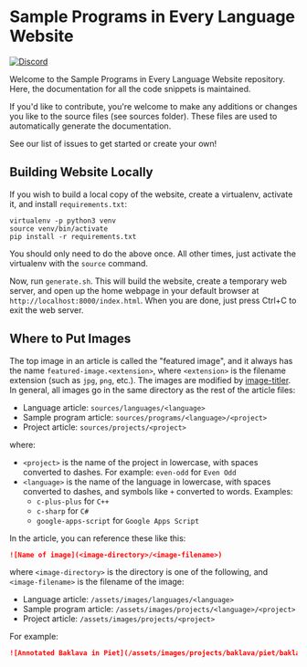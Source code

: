 # Sample Programs in Every Language Website

[![Discord](https://img.shields.io/discord/612072397545275424)](https://discord.gg/Jhmtj7Z)  

Welcome to the Sample Programs in Every Language Website repository. Here, the documentation
for all the code snippets is maintained. 

If you'd like to contribute, you're welcome to make any additions or changes you like
to the source files (see sources folder). These files are used to automatically
generate the documentation.

See our list of issues to get started or create your own!

[language-template]: https://github.com/TheRenegadeCoder/sample-programs-website/blob/master/templates/LANGUAGE_ARTICLE_TEMPLATE.md
[project-template]: https://github.com/TheRenegadeCoder/sample-programs-website/blob/master/templates/PROJECT_ARTICLE_TEMPLATE.md
[sample-program-template]: https://github.com/TheRenegadeCoder/sample-programs-website/blob/master/templates/CODE_ARTICLE_TEMPLATE.md
[image-titler]: https://github.com/TheRenegadeCoder/image-titler

## Building Website Locally

If you wish to build a local copy of the website, create a virtualenv, activate it, and install
`requirements.txt`:

```console
virtualenv -p python3 venv
source venv/bin/activate
pip install -r requirements.txt
```

You should only need to do the above once. All other times, just activate the virtualenv with the
`source` command.

Now, run `generate.sh`. This will build the website, create a temporary web server, and open
up the home webpage in your default browser at `http://localhost:8000/index.html`. When you are done,
just press Ctrl+C to exit the web server.

## Where to Put Images

The top image in an article is called the "featured image", and it always has the name
`featured-image.<extension>`, where `<extension>` is the filename extension (such as `jpg`,
`png`, etc.). The images are modified by [image-titler][image-titler]. In general, all images
go in the same directory as the rest of the article files:

* Language article: `sources/languages/<language>`
* Sample program article: `sources/programs/<language>/<project>`
* Project article: `sources/projects/<project>`

where:

- `<project>` is the name of the project in lowercase, with spaces converted to dashes.
  For example: `even-odd` for `Even Odd`
- `<language>` is the name of the language in lowercase, with spaces converted to dashes,
  and symbols like `+` converted to words. Examples:
  - `c-plus-plus` for `C++`
  - `c-sharp` for `C#`
  - `google-apps-script` for `Google Apps Script`

In the article, you can reference these like this:

```markdown
![Name of image](<image-directory>/<image-filename>)
```

where `<image-directory>` is the directory is one of the following, and `<image-filename>`
is the filename of the image:

* Language article: `/assets/images/languages/<language>`
* Sample program article: `/assets/images/projects/<language>/<project>`
* Project article: `/assets/images/projects/<project>`

For example:

```markdown
![Annotated Baklava in Piet](/assets/images/projects/baklava/piet/baklava-annotated.png)
```

